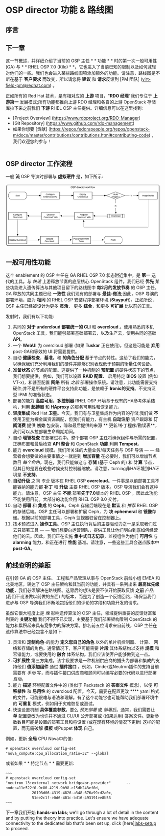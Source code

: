 # OSP director 功能 & 路线图

## 序言

## 下一章

这一节概述，并详细介绍了当前的 OSP 主任 * * 功能 * * 时的第一次一般可用性 (GA) 与 * * RHEL OSP 7.0 (Kilo) * *，它也进入了当前已知的限制以及如何减轻对他们的一些。我们也会进入某些路线图项添加额外的功能。请注意，路线图是不断在基于 **客户要求** 而改变，所以请您将 **建议** 和 **请求**反馈到 [PM 团队] (virt-field-pm@redhat.com) 。

正如所有的 Red Hat 技术，是有相对应的 **上游** 项目，"**RDO 经理**"我们专注于 **上游第一** 发展模式;所有功能都推向上游 RDO 经理和各自的上游 OpenStack 存储库拉下来之前我们 **下游** RHEL OSP 主任提供。详细信息可以在这里找到:

* [Project Overview] (https://www.rdoproject.org/RDO-Manager)
* [Git Repository] (https://www.github.com/rdo-management)
* 如果你想要 [贡献] (https://repos.fedorapeople.org/repos/openstack-m/docs/master/contributions/contributions.html#contributing-code) ，我们欢迎您的参与！<br><br>

## OSP director 工作流程

一般 **流** OSP 导演时部署与 **虚拟硬件** 是，如下所示:

<center>
<img src="./images/osp-director-workflow.png"/>
</center>

## 一般可用性功能

这个 enablement 的 OSP 主任在 GA RHEL OSP 7.0 状态附近集中，是 **第一** 迭代的工具。与 *快速* 上游释放节奏的底层核心 OpenStack 组件，我们已经 **优先** 某些功能进入遗传算法与其他项目留下的路线图中 **每2月的发放节奏** 的 OSP 主任。GA 释放的共同主题已经 **一致性** 我们现有的部署与 **最佳-做法**;因此，OSP 导演的部署环境，应为 **相同** 的 RHEL OSP 安装程序部署环境 (**Staypuft**)。正如所说，OSP 主任已经被设计为更多 **灵活**、 更多 **综合**，和更多 **可扩展** 比以前的工具。

发射时，我们有以下功能:
1. 共同的 **对于 undercloud 部署统一的 CLI** 和 **overcloud** 。使用熟悉的本机 OpenStack 工具，我们能够部署基础部署云，以及生产云，使用共同的基础 **API**。
2. 一个 **WebUI** 为 overcloud 部署 (如果 **Tuskar** 正在使用)，但这是可能是 **弃用** post-GA和等效的 UI 将需要提供。
3. 自动 **健康检查**，**基准**，和 **的角色分配** 基于节点的特性。这给了我们的能力，以确保我们充分利用我们的硬件并能够识别表现低于预期的衡量任何设备。
4. **准备状态** 的节点的配置。这提供了一种机制的 **预配置** 的硬件状态下的节点，我们想要提供，例如，我们可以设置 **RAID 配置**、 启用特定 **BIOS** 设置 (例如VT-x)，和甚至配置 **网络** 所有 *之前* 部署操作系统。请注意，此功能需要支持硬件;并不是所有的硬件平台支持此功能，是依赖于 **Ironic的支持**。不支持泛型 IPMI 的准备状态。
5. 部署的能力 **高度可用**，**多控制器** RHEL OSP 环境基于现有的HA参考体系结构，利用 **起搏器** 和 **HAproxy** 的服务可用性和恢复能力。
6. **轻度集成** Red Hat **卫星**。今天，我们有与卫星集成作为内容的存储;我们做 **不** 使用卫星为裸金属资源调配，但我们有能力，有主机 **自动注册** 资产跟踪和 **订阅消费** 提供 **初始** 包安装，喙和最后提供的来源 ** 更新/补丁程序/勘误表**，我们可以从拉部署生命周期期间。
7. 自动 **理智检查** 在部署过程中。整个部署 OSP 主任将确保组件与所需的配置，正确布置和最后检查 **API 整合** 和 OpenStack **功能** 利用 **Tempest**。
8. 能力 **overcloud** 规模。我们所关注的大量业务/每天任务与 OSP 导演 — — 经营者会想要做的主要事情之一就是到 **增加容量** 在必要时，我们可以增加节点数目 *每个角色*。现在，我们只能做这与 **存储** (基于 Ceph 的) 和 **计算** 节点，但其目的是要在晚些时候支持控制器缩放。请注意，turning非HA环境到HA环境是 **不支持**。
9. **自动升级** 之间 *专业* 版本在 RHEL OSP **overcloud**。一件事是以前部署工具不能容纳的能力都 **补丁** 和 **升级** 主要 RHEL OSP 版本。OSP 导演我们会有这种能力。请注意，OSP 主任 **不能** 部署**先于7.0**版本的 RHEL OSP ，因此此功能不能使用目前。大部分的功能会用 RHEL OSP 8.0 交付。
10. 自动 **部署** 和 **集成** 的 **Ceph**。Ceph 存储后端现在是 **默认** 和 *推荐* RHEL OSP 的存储后端。OSP 主任可以部署和扩展 Ceph，为 **块** **ephemeral** 和 **镜像**存储。根据以前的部署工具，Ceph 监视器驻留在控制器上。
11. 技术预览进入 **操作工具**。OSP 主任执行背后的主要驱动力之一是采取我们过去只部署工具 — — 我们想要向运营团队，提供工具让他们明白到底如何经营他们的云。因此，我们正在实施 **集中式日志记录**，监视组件为他们 **可用性** 与 **alarming** 能力，和正在进行 **性能** 基准。请注意，一些这些工具会送点版本中 **post-GA**。

## 前线查明的差距

在引领 GA 的 OSP 主任、 工程和产品管理从事与 OpenStack 前线小组 EMEA 和北美地区，转达了 OSP 主任架构和其当前的功能，并具有一系列出来 **最高优先级功能**，我们必须解决在路线图。这背后的想法是要不仅开始获取反馈 **之前** 产品 (我们不设法做以前做的东西) 的版本，而是为了创造一个反馈回路，确保当我们进步与 OSP 导演我们不断地包括他们的评论的字段和功能开发的请求。

虽然它很大程度上是 *晚* 影响遗传算法的 OSP 主任，领域提供重要的反馈财富和列表的 **关键功能** 我们不得不已实现，主要基于我们部署架构限制 OpenStack 的能力和累积起来具有竞争力的解决方案。排名前五位请求来自前线，OSP 主任在遗传算法中已经包含不是如下:

1. 灵活和 **定制角色**-的能力 **定义您自己的角色** 以外的单片机控制器、 计算、 网络和存储的角色。通常情况下，客户可能需要 **片段** 其体系结构以支持 **规模** 和容错能力，或要使用的 **融合** 体系结构。我们应该使客户能够做到这一点。
2. **可扩展性** 第三方集成。该字段要求是一种机制供应商的插头为部署和集成的支持他们 **值添加组件** 通过 **插件接口** 。例如，Cinder或Neutron插件的支持目前需要有 *手动* 写，而与插件接口供应商和顾问可以编写必要的代码以进行部署 *自动*。
3. 能力 **描述** 环境配置文件中的 (类似于 Packstack 的 **答案文件** 概念)，以便 **可移植性** 和 **易用性** 的 overcloud 配置。今天，需要在配置更改 **** yaml 格式的文件，可能很难与语法和理解。有了这个功能它也可能帮助我们部署环境中的 **可重复** 模式，例如用于灾难恢复或测试。
4. 快速设置机制 **具体覆盖参数**，要么 *预先部署* 或 *部署后*。通常，我们需要让 **单** 配置更改为也许并不通过 CLI/UI 公开部署或 (如果适用) 答案文件。更新参数数目可能是设置的部署工具和将设置 (或在现有环境的情况下更新) 这样的配置，而无需破解 **模板** 或Puppet **体现** 自己。

例如，更新 **全局** CPU Nova中的值:

  ~~~
  # openstack overcloud config-set "nova_compute:cpu_allocation_ratio=32" --global
  ~~~

或者如果 * * 特定节点 * * 需要更新:

    ~~~
    # openstack overcloud config-set "neutron_l3:external_network_bridge=br-provider"       --nodes=11e522f0-9c80-4219-9b98-c15db243ef0d,
                20193d06-4319-4826-a348-676a99cd2a0c,
                51ee2c1f-e0d6-401c-bd16-493191ee8b53
    ~~~



下一章我们开始 **hands-on labs**; we'll go through a lot of detail in the content and by putting the theory into practice. Let's ensure we have adequate connectivity to the dedicated lab that's been set up, click [here][labs-setup](./labs-setup.md) to proceed.

